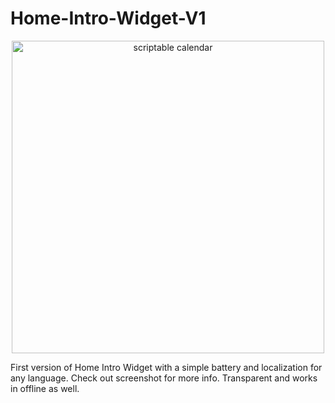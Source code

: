 # Home-Intro-Widget-V1

<p align="center" >
    <img width="500" alt="scriptable calendar" src ="./">
</p>

First version of Home Intro Widget with a simple battery and localization for any language. Check out screenshot for more info.
Transparent and works in offline as well.
